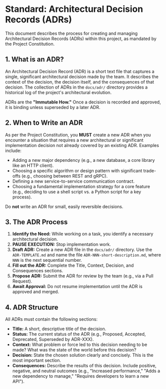 # Standard: Architectural Decision Records (ADRs)

This document describes the process for creating and managing Architectural Decision Records (ADRs) within this project, as mandated by the Project Constitution.

## 1. What is an ADR?

An Architectural Decision Record (ADR) is a short text file that captures a single, significant architectural decision made by the team. It describes the context of the decision, the decision itself, and the consequences of that decision. The collection of ADRs in the `docs/adr/` directory provides a historical log of the project's architectural evolution.

ADRs are the **"Immutable How."** Once a decision is recorded and approved, it is binding unless superseded by a later ADR.

## 2. When to Write an ADR

As per the Project Constitution, you **MUST** create a new ADR when you encounter a situation that requires a new architectural or significant implementation decision not already covered by an existing ADR. Examples include:

*   Adding a new major dependency (e.g., a new database, a core library like an HTTP client).
*   Choosing a specific algorithm or design pattern with significant trade-offs (e.g., choosing between REST and gRPC).
*   Defining a new service-to-service communication contract.
*   Choosing a fundamental implementation strategy for a core feature (e.g., deciding to use a shell script vs. a Python script for a key process).

Do **not** write an ADR for small, easily reversible decisions.

## 3. The ADR Process

1.  **Identify the Need:** While working on a task, you identify a necessary architectural decision.
2.  **PAUSE EXECUTION:** Stop implementation work.
3.  **Draft ADR:** Create a new ADR file in the `docs/adr/` directory. Use the `ADR-TEMPLATE.md` and name the file `ADR-NNN-short-description.md`, where `NNN` is the next sequential number.
4.  **Fill out the ADR:** Complete the Title, Context, Decision, and Consequences sections.
5.  **Propose ADR:** Submit the ADR for review by the team (e.g., via a Pull Request).
6.  **Await Approval:** Do not resume implementation until the ADR is approved and merged.

## 4. ADR Structure

All ADRs must contain the following sections:

*   **Title:** A short, descriptive title of the decision.
*   **Status:** The current status of the ADR (e.g., Proposed, Accepted, Deprecated, Superseded by ADR-XXX).
*   **Context:** What problem or force led to this decision needing to be made? What was the state of the world before this decision?
*   **Decision:** State the chosen solution clearly and concisely. This is the most important section.
*   **Consequences:** Describe the results of this decision. Include positive, negative, and neutral outcomes (e.g., "Increased performance," "Adds a new dependency to manage," "Requires developers to learn a new API").
